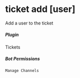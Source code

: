# ticket add [user]

Add a user to the ticket
			

##### Plugin
Tickets


##### Bot Permissions
`Manage Channels`